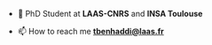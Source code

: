 - 🌱 PhD Student at **LAAS-CNRS** and **INSA Toulouse**

- 📫 How to reach me **tbenhaddi@laas.fr**



<p align="left">
</p>


